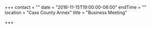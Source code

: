 +++
contact = ""
date = "2016-11-15T19:00:00-06:00"
endTime = ""
location = "Cass County Annex"
title = "Business Meeting"

+++

